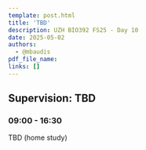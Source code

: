 ```yaml
---
template: post.html
title: 'TBD'
description: UZH BIO392 FS25 - Day 10
date: 2025-05-02
authors:
  - @mbaudis
pdf_file_name: 
links: []
---
```


## Supervision: TBD
### 09:00 - 16:30

TBD (home study)

<!--more-->

